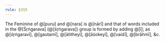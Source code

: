 ```yaml
---
rule: §315
---
```


The Feminine of @[puru] and @[nara] is @[nārī] and that of words included in the @[Śṛṅgarava] (@[śṛṅgarava]) group is formed by adding @[ī]; as @[śṛṅgaravī], @[gautamī], @[ātitheyī], @[āśokeyī], @[vaidī], @[brāhmī], &c.